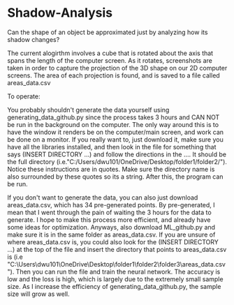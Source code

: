 # Shadow-Analysis
Can the shape of an object be approximated just by analyzing how its shadow changes?

The current alogirthm involves a cube that is rotated about the axis that spans the length of the computer screen. As it rotates, screenshots 
are taken in order to capture the projection of the 3D shape on our 2D computer screens. The area of each projection is found, and is saved to a file called areas_data.csv

To operate:

You probably shouldn't generate the data yourself using generating_data_github.py since the process takes 3 hours and CAN NOT be run in the background on the computer. The only way around this is to have the window it renders be on the computer/main screen, and work can be done on a monitor. If you really want to, just download it, make sure you have all the libraries installed, and then look in the file for something that says (INSERT DIRECTORY ...) and follow the directions in the .... It should be the full directory (i.e."C:/Users/dwu101/OneDrive/Desktop/folder1/folder2/"). Notice these instructions are in quotes. Make sure the directory name is also surrounded by these quotes so its a string. After this, the program can be run.

If you don't want to generate the data, you can also just download areas_data.csv, which has 34 pre-generated points. By pre-generated, I mean that I went through the pain of waiting the 3 hours for the data to generate. I hope to make this process more efficient, and already have some ideas for optimization. Anyways, also download ML_github.py and make sure it is in the same folder as areas_data.csv. If you are unsure of where areas_data.csv is, you could also look for the (INSERT DIRECTORY ...) at the top of the file and insert the directory that points to areas_data.csv is (i.e "C:\Users\dwu101\OneDrive\Desktop\folder1\folder2\folder3\areas_data.csv"). Then you can run the file and train the neural network. The accuracy is low and the loss is high, which is largely due to the extremely small sample size. As I increase the efficiency of generating_data_github.py, the sample size will grow as well.
